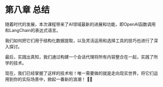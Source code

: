 # 第八章 总结 

随着时代的发展，本次课程带来了AI领域最新的进展和功能，即OpenAI函数调用和LangChain的表达式语言。

我们如何把它们用于结构化数据提取，以及灵活运用和选择工具的技巧也进行了深入探讨。

最后，实践出真知，我们通过构建一个会话代理将所有内容整合在一起，实践了所学的技术。

现在，我们已经掌握了这样的技术啦！唯一需要做的就是走向现实世界，将它们运用到你的实际场景中，掀起一番新的浪潮！ 🌊✨

